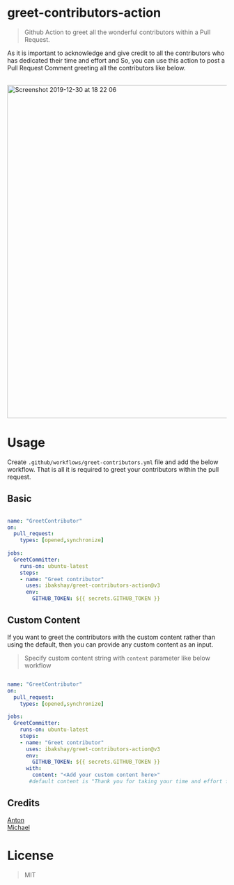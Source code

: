 # greet-contributors-action

> Github Action to greet all the wonderful contributors within a Pull Request. 

As it is important to acknowledge and give credit to all the contributors  who has dedicated their time and effort and So, you can use this action to  post a  Pull Request Comment greeting all the contributors like below. 

<br/>

<img width="765" alt="Screenshot 2019-12-30 at 18 22 06" src="https://user-images.githubusercontent.com/33329946/71592779-d8dd6000-2b31-11ea-9337-28b9ab7cd59d.png">

# Usage 

Create `.github/workflows/greet-contributors.yml` file and add the below workflow. That is all it is required to greet your contributors within the pull request. 

## Basic 

``` yml

name: "GreetContributor"
on:
  pull_request:
    types: [opened,synchronize]
    
jobs:
  GreetCommitter: 
    runs-on: ubuntu-latest
    steps:
    - name: "Greet contributor"
      uses: ibakshay/greet-contributors-action@v3
      env: 
        GITHUB_TOKEN: ${{ secrets.GITHUB_TOKEN }}

```

## Custom Content

If you want to greet the contributors with the custom content rather than using the default, then you can provide any custom 
content as an input. 
> Specify custom content string with `content` parameter like below workflow


``` yml

name: "GreetContributor"
on:
  pull_request:
    types: [opened,synchronize]
    
jobs:
  GreetCommitter:    
    runs-on: ubuntu-latest
    steps:
    - name: "Greet contributor"
      uses: ibakshay/greet-contributors-action@v3
      env: 
        GITHUB_TOKEN: ${{ secrets.GITHUB_TOKEN }}
      with: 
        content: "<Add your custom content here>"
       #default content is "Thank you for taking your time and effort for your contribution, we truly value it. :tada:" 
```

## Credits 
[Anton](https://github.com/KharitonOff) 
<br/>
[Michael](https://github.com/michael-spengler)

# License
 
> MIT
